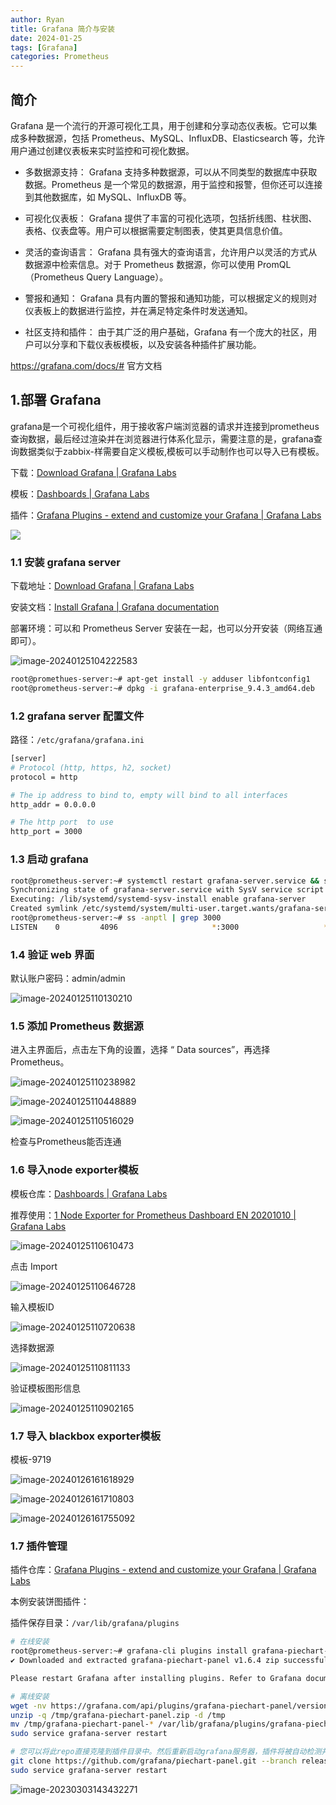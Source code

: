 ```yaml
---
author: Ryan
title: Grafana 简介与安装
date: 2024-01-25
tags: [Grafana]
categories: Prometheus
---
```




## 简介

Grafana 是一个流行的开源可视化工具，用于创建和分享动态仪表板。它可以集成多种数据源，包括 Prometheus、MySQL、InfluxDB、Elasticsearch 等，允许用户通过创建仪表板来实时监控和可视化数据。

- 
  多数据源支持： Grafana 支持多种数据源，可以从不同类型的数据库中获取数据。Prometheus 是一个常见的数据源，用于监控和报警，但你还可以连接到其他数据库，如 MySQL、InfluxDB 等。

- 可视化仪表板： Grafana 提供了丰富的可视化选项，包括折线图、柱状图、表格、仪表盘等。用户可以根据需要定制图表，使其更具信息价值。

- 灵活的查询语言： Grafana 具有强大的查询语言，允许用户以灵活的方式从数据源中检索信息。对于 Prometheus 数据源，你可以使用 PromQL（Prometheus Query Language）。

- 警报和通知： Grafana 具有内置的警报和通知功能，可以根据定义的规则对仪表板上的数据进行监控，并在满足特定条件时发送通知。

- 社区支持和插件： 由于其广泛的用户基础，Grafana 有一个庞大的社区，用户可以分享和下载仪表板模板，以及安装各种插件扩展功能。

https://grafana.com/docs/# 官方文档






##  1.部署 Grafana

grafana是一个可视化组件，用于接收客户端浏览器的请求并连接到prometheus查询数据，最后经过渲染并在浏览器进行体系化显示，需要注意的是，grafana查询数据类似于zabbix-样需要自定义模板,模板可以手动制作也可以导入已有模板。

下载：[Download Grafana | Grafana Labs](https://grafana.com/grafana/download?pg=get&plcmt=selfmanaged-box1-cta1)

模板：[Dashboards | Grafana Labs](https://grafana.com/grafana/dashboards/)

插件：[Grafana Plugins - extend and customize your Grafana | Grafana Labs](https://grafana.com/grafana/plugins/)


![](http://img.xinn.cc/1695797621991)

### 1.1 安装 grafana server

下载地址：[Download Grafana | Grafana Labs](https://grafana.com/grafana/download)

安装文档：[Install Grafana | Grafana documentation](https://grafana.com/docs/grafana/latest/setup-grafana/installation/)

部署环境：可以和 Prometheus Server 安装在一起，也可以分开安装（网络互通即可）。

![image-20240125104222583](http://img.xinn.cc/image-20240125104222583.png)


```bash
root@promethues-server:~# apt-get install -y adduser libfontconfig1
root@prometheus-server:~# dpkg -i grafana-enterprise_9.4.3_amd64.deb
```

### 1.2 grafana server 配置文件

路径：`/etc/grafana/grafana.ini`

```bash
[server]
# Protocol (http, https, h2, socket)
protocol = http

# The ip address to bind to, empty will bind to all interfaces
http_addr = 0.0.0.0

# The http port  to use
http_port = 3000
```

### 1.3 启动 grafana

```bash
root@prometheus-server:~# systemctl restart grafana-server.service && systemctl enable grafana-server.service 
Synchronizing state of grafana-server.service with SysV service script with /lib/systemd/systemd-sysv-install.
Executing: /lib/systemd/systemd-sysv-install enable grafana-server
Created symlink /etc/systemd/system/multi-user.target.wants/grafana-server.service → /lib/systemd/system/grafana-server.service.
root@prometheus-server:~# ss -anptl | grep 3000
LISTEN    0         4096                     *:3000                   *:*        users:(("grafana",pid=136786,fd=11))                                           
```



### 1.4 验证 web 界面

默认账户密码：admin/admin

![image-20240125110130210](http://img.xinn.cc/image-20240125110130210.png)

### 1.5 添加 Prometheus 数据源

进入主界面后，点击左下角的设置，选择 “ Data sources”，再选择 Prometheus。

![image-20240125110238982](http://img.xinn.cc/image-20240125110238982.png)

![image-20240125110448889](http://img.xinn.cc/image-20240125110448889.png)

![image-20240125110516029](http://img.xinn.cc/image-20240125110516029.png)

检查与Prometheus能否连通







### 1.6 导入node exporter模板 

模板仓库：[Dashboards | Grafana Labs](https://grafana.com/grafana/dashboards/)

推荐使用：[1 Node Exporter for Prometheus Dashboard EN 20201010 | Grafana Labs](https://grafana.com/grafana/dashboards/11074-node-exporter-for-prometheus-dashboard-en-v20201010/)

![image-20240125110610473](http://img.xinn.cc/image-20240125110610473.png)



点击 Import

![image-20240125110646728](http://img.xinn.cc/image-20240125110646728.png)

输入模板ID

![image-20240125110720638](http://img.xinn.cc/image-20240125110720638.png)

选择数据源

![image-20240125110811133](http://img.xinn.cc/image-20240125110811133.png)

验证模板图形信息

![image-20240125110902165](http://img.xinn.cc/image-20240125110902165.png)





### 1.7 导入 blackbox exporter模板

模板-9719

![image-20240126161618929](http://img.xinn.cc/image-20240126161618929.png)

![image-20240126161710803](http://img.xinn.cc/image-20240126161710803.png)



![image-20240126161755092](http://img.xinn.cc/image-20240126161755092.png)



### 1.7 插件管理

插件仓库：[Grafana Plugins - extend and customize your Grafana | Grafana Labs](https://grafana.com/grafana/plugins/)

本例安装饼图插件：

插件保存目录：`/var/lib/grafana/plugins`

```bash
# 在线安装
root@prometheus-server:~# grafana-cli plugins install grafana-piechart-panel
✔ Downloaded and extracted grafana-piechart-panel v1.6.4 zip successfully to /var/lib/grafana/plugins/grafana-piechart-panel

Please restart Grafana after installing plugins. Refer to Grafana documentation for instructions if necessary.
```



```bash
# 离线安装
wget -nv https://grafana.com/api/plugins/grafana-piechart-panel/versions/latest/download -O /tmp/grafana-piechart-panel.zip
unzip -q /tmp/grafana-piechart-panel.zip -d /tmp
mv /tmp/grafana-piechart-panel-* /var/lib/grafana/plugins/grafana-piechart-panel
sudo service grafana-server restart
```

```bash
# 您可以将此repo直接克隆到插件目录中。然后重新启动grafana服务器，插件将被自动检测并使用。
git clone https://github.com/grafana/piechart-panel.git --branch release-1.6.2
sudo service grafana-server restart
```

![image-20230303143432271](http://img.xinn.cc/6996b9be22c66525cd2f1f47cf5db669.png)







